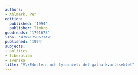 ```yaml
---
authors:
- Ahlmark, Per
edition:
  published: '1994'
  publisher: Timbro
goodreads: '1791673'
isbn: '9789175662749'
published: '1994'
subjects:
- politics
- liberalism
- svenska
title: "V\xE4nstern och tyranniet: det galna kvartsseklet"
---
```


